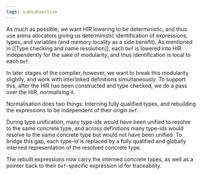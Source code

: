```yaml
---
tags: subsubsection
---
```


As much as possible, we want HIR lowering to be deterministic, and thus use arena allocators giving us deterministic identification of expressions, types, and variables (and memory locality as a side benefit). As mentioned in [[Type checking and name resolution]], each `Def` is lowered into HIR independently for the sake of modularity, and thus identification is local to each `Def`.

In later stages of the compiler, however, we want to break this modularity slightly, and work with interlinked definitions simultaneously. To support this, after the HIR has been constructed and type checked, we do a pass over the HIR, _normalising_ it.

Normalisation does two things: Interning fully qualified types, and rebuilding the expressions to be independent of their origin `Def`.

During type unification, many type-ids would have been unified to resolve to the same concrete type, and across definitions many type-ids would resolve to the same concrete type but would not have been unified. To bridge this gap, each type-id is replaced by a fully qualified and globally interned representation of the resolved concrete type.

The rebuilt expressions now carry the interned concrete types, as well as a pointer back to their `Def`-specific expression id for traceability.